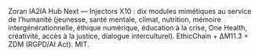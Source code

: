 Zoran IA2IA Hub Next — Injectors X10 : dix modules mimétiques au service de l’humanité (jeunesse, santé mentale, climat, nutrition, mémoire intergénérationnelle, éthique numérique, éducation à la crise, One Health, créativité, accès à la justice, dialogue interculturel). EthicChain + ΔM11.3 + ZDM (RGPD/AI Act). MIT.